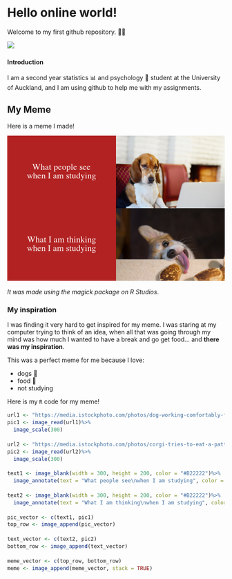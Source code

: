 # Hello online world!

Welcome to my first github repository. 👋🏻

![](https://us.123rf.com/450wm/maxborovkov/maxborovkov1809/maxborovkov180900067/110330061-autumn-welcome-sign-with-colorful-maple-leaves-vector-background-.jpg?ver=6)

#### Introduction

I am a second year statistics 📊 and psychology 🧠 student at the University of Auckland, and I am using github to help me with my assignments.

## My Meme

Here is a meme I made!

![](my_meme.png)

*It was made using the magick package on R Studios*.

### My inspiration

I was finding it very hard to get inspired for my meme. I was staring at my computer trying to think of an idea, when all that was going through my mind was how much I wanted to have a break and go get food... and **there was my inspiration**.

This was a perfect meme for me because I love:
- dogs 🐶
- food 🍕
- not studying

Here is my `R` code for my meme!

```r
url1 <- "https://media.istockphoto.com/photos/dog-working-comfortably-from-home-picture-id170462856?b=1&k=20&m=170462856&s=170667a&w=0&h=q4T88TpwMaYJEtvWxW9LthcgWP925UrL4C4D2DlURTI="
pic1 <- image_read(url1)%>%
  image_scale(300)

url2 <- "https://media.istockphoto.com/photos/corgi-tries-to-eat-a-patty-picture-id1297491530?b=1&k=20&m=1297491530&s=170667a&w=0&h=HMkdtnLq5GdhwpDYl7vUKN_QpaAuIsSMjvayniAn3TY="
pic2 <- image_read(url2)%>%
  image_scale(300)

text1 <- image_blank(width = 300, height = 200, color = "#B22222")%>%
  image_annotate(text = "What people see\nwhen I am studying", color = "#FFFFFF", size = 24, font = "Times New Roman", gravity = "center")

text2 <- image_blank(width = 300, height = 200, color = "#B22222")%>%
  image_annotate(text = "What I am thinking\nwhen I am studying", color = "#FFFFFF", size = 24, font = "Times New Roman", gravity = "center")

pic_vector <- c(text1, pic1)
top_row <- image_append(pic_vector)

text_vector <- c(text2, pic2)
bottom_row <- image_append(text_vector)

meme_vector <- c(top_row, bottom_row)
meme <- image_append(meme_vector, stack = TRUE)

```
